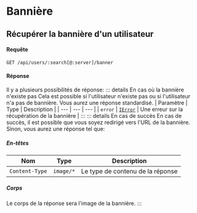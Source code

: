 # Bannière
## Récupérer la bannière d'un utilisateur
#### Requête
```http
GET /api/users/:search[@:server]/banner
```

#### Réponse
Il y a plusieurs possibilités de réponse:
::: details En cas où la bannière n'existe pas
Cela est possible si l'utilisateur n'existe pas ou si l'utilisateur n'a pas de bannière.
Vous aurez une réponse standardisé.
| Paramètre | Type | Description |
| --- | --- | --- |
| `error` | [`IError`](/docs/api/typing.html#ierror) | Une erreur sur la récupération de la bannière |
:::
::: details En cas de succès
En cas de succès, il est possible que vous soyez redirigé vers l'URL de la bannière.
Sinon, vous aurez une réponse tel que:
##### En-têtes
| Nom | Type | Description |
| --- | --- | --- |
| `Content-Type` | `image/*` | Le type de contenu de la réponse |
##### Corps
Le corps de la réponse sera l'image de la bannière.
:::